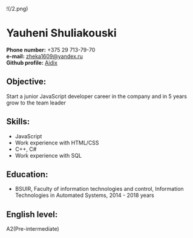 !(/2.png)
# Yauheni Shuliakouski
**Phone number:** +375 29 713-79-70   
**e-mail:** zheka1609@yandex.ru   
**Github profile:** [Aidix](https://github.com/Aidix)   

## Objective:
Start a junior JavaScript developer career in the company and in 5 years grow to the team leader   

## Skills:
* JavaScript   
* Work experience with HTML/CSS   
* C++, C# 
* Work experience with SQL     

## Education:
* BSUIR, Faculty of information technologies and control, Information Technologies in Automated Systems, 2014 - 2018 years 

## English level:
A2(Pre-intermediate)   


